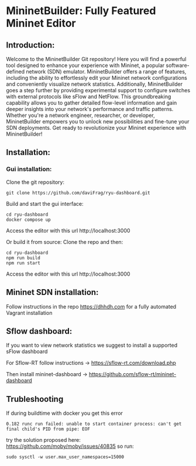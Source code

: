 # MininetBuilder: Fully Featured Mininet Editor

## Introduction:
Welcome to the MininetBuilder Git repository! Here you will find a powerful tool designed to enhance your experience with Mininet, a popular software-defined network (SDN) emulator. MininetBuilder offers a range of features, including the ability to effortlessly edit your Mininet network configurations and conveniently visualize network statistics. Additionally, MininetBuilder goes a step further by providing experimental support to configure switches with external protocols like sFlow and NetFlow. This groundbreaking capability allows you to gather detailed flow-level information and gain deeper insights into your network's performance and traffic patterns. Whether you're a network engineer, researcher, or developer, MininetBuilder empowers you to unlock new possibilities and fine-tune your SDN deployments. Get ready to revolutionize your Mininet experience with MininetBuilder!

## Installation:
### Gui installation:
Clone the git repository:
```
git clone https://github.com/daviFrag/ryu-dashboard.git
```
Build and start the gui interface:
```
cd ryu-dashboard
docker compose up
```
Access the editor with this url http://localhost:3000

Or build it from source:
Clone the repo and then:
```
cd ryu-dashboard
npm run build
npm run start
```
Access the editor with this url http://localhost:3000

## Mininet SDN installation:
Follow instructions in the repo https://dhhdh.com for a fully automated Vagrant installation

## Sflow dashboard:
If you want to view network statistics we suggest to install a supported sFlow dashboard

For Sflow-RT follow instructions -> https://sflow-rt.com/download.php

Then install mininet-dashboard -> https://github.com/sflow-rt/mininet-dashboard

## Trubleshooting
If during buildtime with docker you get this error
```
0.182 runc run failed: unable to start container process: can't get final child's PID from pipe: EOF
```
try the solution proposed here: https://github.com/moby/moby/issues/40835
so run: 
```
sudo sysctl -w user.max_user_namespaces=15000
```


